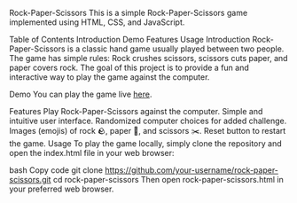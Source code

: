 Rock-Paper-Scissors
This is a simple Rock-Paper-Scissors game implemented using HTML, CSS, and JavaScript.

Table of Contents
Introduction
Demo
Features
Usage
Introduction
Rock-Paper-Scissors is a classic hand game usually played between two people. The game has simple rules: Rock crushes scissors, scissors cuts paper, and paper covers rock. The goal of this project is to provide a fun and interactive way to play the game against the computer.

Demo
You can play the game live [here](https://saken03.github.io/rock-paper-scissors/rock-paper-scissors.html).

Features
Play Rock-Paper-Scissors against the computer.
Simple and intuitive user interface.
Randomized computer choices for added challenge.
Images (emojis) of rock 🪨, paper 📄, and scissors ✂️.
Reset button to restart the game.
Usage
To play the game locally, simply clone the repository and open the index.html file in your web browser:

bash
Copy code
git clone https://github.com/your-username/rock-paper-scissors.git
cd rock-paper-scissors
Then open rock-paper-scissors.html in your preferred web browser.
